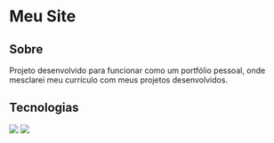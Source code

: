 <h1>Meu Site</h1>

<h2> Sobre</h2>
<p>Projeto desenvolvido para funcionar como um portfólio pessoal, onde mesclarei meu currículo com meus projetos desenvolvidos.</p>

##  Tecnologias
<div>
  <img src="https://img.shields.io/badge/HTML-239120?style=for-the-badge&logo=html5&logoColor=white"> <!-- Badge HTML -->
  <img src="https://img.shields.io/badge/CSS-239120?&style=for-the-badge&logo=css3&logoColor=white"> <!-- Badge CSS -->
</div>

